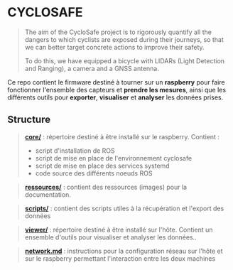 # CYCLOSAFE

> The aim of the CycloSafe project is to rigorously quantify all the dangers to which cyclists are exposed during their journeys, so that we can better target concrete actions to improve their safety.
> 
> To do this, we have equipped a bicycle with LIDARs (Light Detection and Ranging), a camera and a GNSS antenna.

Ce repo contient le firmware destiné à tourner sur un **raspberry** pour faire fonctionner l'ensemble des capteurs et **prendre les mesures**, ainsi que les différents outils pour **exporter**, **visualiser** et **analyser** les données prises.

## Structure

> [**core/**](core/README.md) : répertoire destiné à être installé sur le raspberry. Contient :
> 	- script d'installation de ROS
> 	- script de mise en place de l'environnement cyclosafe
> 	- script de mise en place des services systemd
> 	- code source des différents noeuds ROS

> [**ressources/**](./ressources/) : contient des ressources (images) pour la documentation.

> [**scripts/**](scripts/README.md) : contient des scripts utiles à la récupération et l'export des données

> [**viewer/**](viewer/README.md) : répertoire destiné à être installé sur l'hôte. Contient un ensemble d'outils pour visualiser et analyser les données..

> [**network.md**](network.md) : instructions pour la configuration réseau sur l'hôte et sur le raspberry permettant l'interaction entre les deux machines

